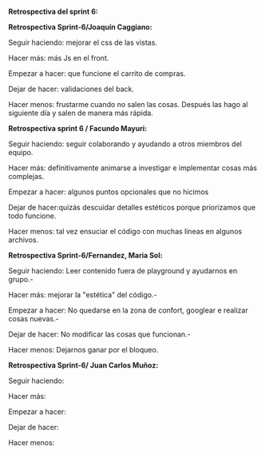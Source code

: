 **Retrospectiva del sprint 6:**

**Retrospectiva Sprint-6/Joaquín Caggiano:**

Seguir haciendo:  mejorar el css de las vistas.

Hacer más:  más Js en el front.

Empezar a hacer: que funcione el carrito de compras.

Dejar de hacer: validaciones del back.

Hacer menos: frustarme cuando no salen las cosas. Después las hago al siguiente día y salen de manera más rápida.

**Retrospectiva sprint 6 / Facundo Mayuri:**

Seguir haciendo: seguir colaborando y ayudando a otros miembros del equipo.

Hacer más: definitivamente animarse a investigar e implementar cosas más complejas.

Empezar a hacer:  algunos puntos opcionales que no hicimos

Dejar de hacer:quizás descuidar detalles estéticos porque priorizamos que todo funcione.

Hacer menos: tal vez ensuciar el código con muchas líneas en algunos archivos.

**Retrospectiva Sprint-6/Fernandez, Maria Sol:**

Seguir haciendo: Leer contenido fuera de playground y ayudarnos en grupo.-

Hacer más: mejorar la "estética" del código.-

Empezar a hacer: No quedarse en la zona de confort, googlear e realizar cosas nuevas.-

Dejar de hacer: No modificar las cosas que funcionan.-

Hacer menos: Dejarnos ganar por el bloqueo.

**Retrospectiva Sprint-6/ Juan Carlos Muñoz:**

Seguir haciendo: 

Hacer más: 

Empezar a hacer: 

Dejar de hacer: 

Hacer menos: 


